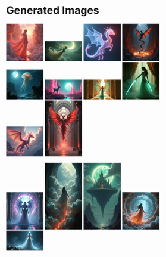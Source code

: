 # Generated Images



<img src="2025_08_17_01.png" width="100"/> <img src="2025_08_17_02.png" width="100"/> <img src="2025_08_17_03.png" width="100"/> <img src="2025_08_17_04.png" width="100"/> <img src="2025_08_17_05.png" width="100"/> <img src="2025_08_17_06.png" width="100"/> <img src="2025_08_17_07.png" width="100"/> <img src="2025_08_17_08.png" width="100"/> <img src="2025_08_17_09.png" width="100"/> <img src="2025_08_17_10.png" width="100"/>

<img src="2025_08_17_11.png" width="100"/> <img src="2025_08_17_12.png" width="100"/> <img src="2025_08_17_13.png" width="100"/> <img src="2025_08_17_14.png" width="100"/> <img src="2025_08_17_15.png" width="100"/>